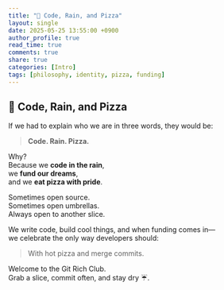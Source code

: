 ```yaml
---
title: "🍕 Code, Rain, and Pizza"
layout: single
date: 2025-05-25 13:55:00 +0900
author_profile: true
read_time: true
comments: true
share: true
categories: [Intro]
tags: [philosophy, identity, pizza, funding]
---
```


## 🍕 Code, Rain, and Pizza

If we had to explain who we are in three words, they would be:

> **Code. Rain. Pizza.**

Why?  
Because we **code in the rain**,  
we **fund our dreams**,  
and we **eat pizza with pride**.

Sometimes open source.  
Sometimes open umbrellas.  
Always open to another slice.

We write code, build cool things, and when funding comes in—  
we celebrate the only way developers should:

> With hot pizza and merge commits.

Welcome to the Git Rich Club.  
Grab a slice, commit often, and stay dry ☔.
